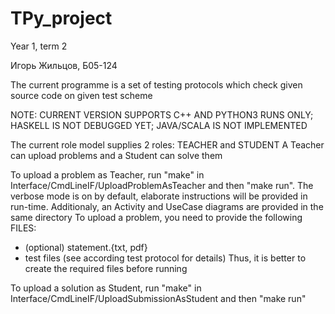 # TPy_project
Year 1, term 2

Игорь Жильцов, Б05-124

The current programme is a set of testing protocols which check given source code on given test scheme

NOTE: CURRENT VERSION SUPPORTS C++ AND PYTHON3 RUNS ONLY; HASKELL IS  NOT DEBUGGED YET; JAVA/SCALA IS NOT IMPLEMENTED

The current role model supplies 2 roles: TEACHER and STUDENT
A Teacher can upload problems and a Student can solve them

To upload a problem as Teacher, run "make" in Interface/CmdLineIF/UploadProblemAsTeacher and then "make run". The verbose mode is on by default, elaborate instructions will be provided in run-time. Additionaly, an Activity and UseCase diagrams are provided in the same directory
To upload a problem, you need to provide the following FILES:
- (optional) statement.{txt, pdf}
- test files (see according test protocol for details)
Thus, it is better to create the required files before running


To upload a solution as Student, run "make" in Interface/CmdLineIF/UploadSubmissionAsStudent and then "make run"
